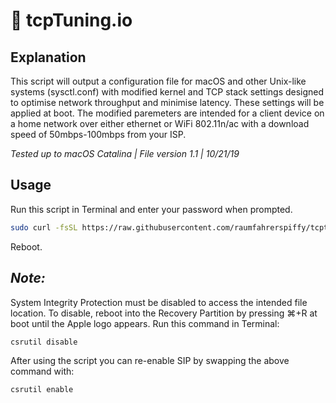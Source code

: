 #  tcpTuning.io

## Explanation

This script will output a configuration file for macOS and other Unix-like systems (sysctl.conf) with modified kernel and TCP stack settings designed to optimise network throughput and minimise latency. These settings will be applied at boot. The modified paremeters are intended for a client device on a home network over either ethernet or WiFi 802.11n/ac with a download speed of 50mbps-100mbps from your ISP.

*Tested up to macOS Catalina | File version 1.1 | 10/21/19*

## Usage

Run this script in Terminal and enter your password when prompted.

```bash
sudo curl -fsSL https://raw.githubusercontent.com/raumfahrerspiffy/tcptuning.io/master/sysctl.conf -o /etc/sysctl.conf -s
```
Reboot.

## *Note:*
System Integrity Protection must be disabled to access the intended file location. To disable, reboot into the Recovery Partition by pressing ⌘+R at boot until the Apple logo appears. 
Run this command in Terminal:

```bash
csrutil disable
```

After using the script you can re-enable SIP by swapping the above command with:

```bash
csrutil enable
```
